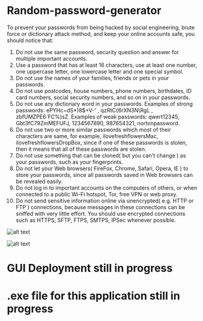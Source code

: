 

# Random-password-generator

To prevent your passwords from being hacked by social engineering, brute force or dictionary attack method, and keep your online accounts safe, you should notice that:


1. Do not use the same password, security question and answer for multiple important accounts.
2. Use a password that has at least 16 characters, use at least one number, one uppercase letter, one lowercase letter and one special symbol.
3. Do not use the names of your families, friends or pets in your passwords.
4. Do not use postcodes, house numbers, phone numbers, birthdates, ID card numbers, social security numbers, and so on in your passwords.
5. Do not use any dictionary word in your passwords. Examples of strong passwords: ePYHc~dS*)8$+V-' , qzRtC{6rXN3N\RgL , zbfUMZPE6`FC%)sZ. Examples of weak passwords: qwert12345, Gbt3fC79ZmMEFUFJ, 1234567890, 987654321, nortonpassword.
6. Do not use two or more similar passwords which most of their characters are same, for example, ilovefreshflowersMac, ilovefreshflowersDropBox, since if one of these passwords is stolen, then it means that all of these passwords are stolen.
7. Do not use something that can be cloned( but you can't change ) as your passwords, such as your fingerprints.
8. Do not let your Web browsers( FireFox, Chrome, Safari, Opera, IE ) to store your passwords, since all passwords saved in Web browsers can be revealed easily.
9. Do not log in to important accounts on the computers of others, or when connected to a public Wi-Fi hotspot, Tor, free VPN or web proxy.
10. Do not send sensitive information online via unencrypted( e.g. HTTP or FTP ) connections, because messages in these connections can be sniffed with very little effort. You should use encrypted connections such as HTTPS, SFTP, FTPS, SMTPS, IPSec whenever possible.

![alt text](https://github.com/ayushme001/Random-password-generator-GUI/blob/master/Screen%20Shot%202018-02-07%20at%2002.13.01.png)

![alt text](https://github.com/ayushme001/Random-password-generator-GUI/blob/master/Screen%20Shot%202018-02-07%20at%2002.13.51.png)



# GUI Deployment still in progress

# .exe file for this application still in progress
